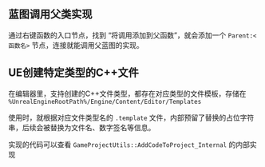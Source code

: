 
## 蓝图调用父类实现

通过右键函数的入口节点，找到 “将调用添加到父函数”，就会添加一个 `Parent:<函数名>` 节点，连接就能调用父蓝图的实现。

## UE创建特定类型的C++文件

在编辑器里，支持创建的C++文件类型，都存在对应类型的文件模板，存储在 `%UnrealEngineRootPath%/Engine/Content/Editor/Templates`

使用时，就根据对应文件类型名的 `.template` 文件，内部预留了替换的占位字符串，后续会被替换为文件名、数字签名等信息。

实现的代码可以查看 `GameProjectUtils::AddCodeToProject_Internal` 的内部实现